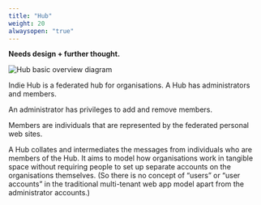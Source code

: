 ```yaml
---
title: "Hub"
weight: 20
alwaysopen: "true"
---
```


**Needs design + further thought.**

![Hub basic overview diagram](/images/hub-overview-diagram.png)

Indie Hub is a federated hub for organisations. A Hub has administrators and members.

An administrator has privileges to add and remove members.

Members are individuals that are represented by the federated personal web sites.

A Hub collates and intermediates the messages from individuals who are members of the Hub. It aims to model how organisations work in tangible space without requiring people to set up separate accounts on the organisations themselves. (So there is no concept of “users” or “user accounts” in the traditional multi-tenant web app model apart from the administrator accounts.)
